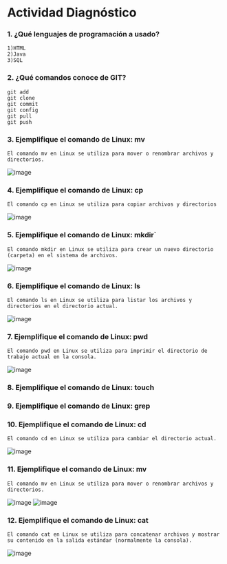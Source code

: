 # Actividad Diagnóstico


### 1. ¿Qué lenguajes de programación a usado?
	1)HTML
	2)Java
	3)SQL
### 2. ¿Qué comandos conoce de GIT?
	git add
	git clone
	git commit
	git config
	git pull
	git push
### 3. Ejemplifique el comando de Linux: mv
	El comando mv en Linux se utiliza para mover o renombrar archivos y directorios.
 ![image](https://github.com/PlataformasWeb-P-AA2024/actividad-diagnostico-JosephMA7/assets/92870790/2b98397d-01c1-464f-8c24-7880e1d509a2)

### 4. Ejemplifique el comando de Linux: cp
 	El comando cp en Linux se utiliza para copiar archivos y directorios
  ![image](https://github.com/PlataformasWeb-P-AA2024/actividad-diagnostico-JosephMA7/assets/92870790/85b75e09-d431-4309-b034-cb786d5b49ac)

### 5. Ejemplifique el comando de Linux: mkdir`
	El comando mkdir en Linux se utiliza para crear un nuevo directorio (carpeta) en el sistema de archivos.

![image](https://github.com/PlataformasWeb-P-AA2024/actividad-diagnostico-JosephMA7/assets/92870790/fa5fbbc2-1759-47a0-9f95-a42850d1d591)

### 6. Ejemplifique el comando de Linux: ls
	El comando ls en Linux se utiliza para listar los archivos y directorios en el directorio actual.
 ![image](https://github.com/PlataformasWeb-P-AA2024/actividad-diagnostico-JosephMA7/assets/92870790/dcba37ff-e8a8-4d97-8066-a2599dac76b6)

### 7. Ejemplifique el comando de Linux: pwd
	El comando pwd en Linux se utiliza para imprimir el directorio de trabajo actual en la consola.
![image](https://github.com/PlataformasWeb-P-AA2024/actividad-diagnostico-JosephMA7/assets/92870790/4520384a-8412-4d6d-b72f-e045cd422f85)

### 8. Ejemplifique el comando de Linux: touch
### 9. Ejemplifique el comando de Linux: grep
### 10. Ejemplifique el comando de Linux: cd
	El comando cd en Linux se utiliza para cambiar el directorio actual.
 ![image](https://github.com/PlataformasWeb-P-AA2024/actividad-diagnostico-JosephMA7/assets/92870790/5034df7c-c6cb-4f97-9858-7b66d7b4e7c6)

### 11. Ejemplifique el comando de Linux: mv
	El comando mv en Linux se utiliza para mover o renombrar archivos y directorios.
 ![image](https://github.com/PlataformasWeb-P-AA2024/actividad-diagnostico-JosephMA7/assets/92870790/052a293f-7868-43c4-9d2f-98fc0e99f866)
![image](https://github.com/PlataformasWeb-P-AA2024/actividad-diagnostico-JosephMA7/assets/92870790/71f50bca-25ca-4548-aa02-4d8da528cf88)

### 12. Ejemplifique el comando de Linux: cat
	El comando cat en Linux se utiliza para concatenar archivos y mostrar su contenido en la salida estándar (normalmente la consola). 
 ![image](https://github.com/PlataformasWeb-P-AA2024/actividad-diagnostico-JosephMA7/assets/92870790/82226f59-0992-4a73-a3a4-0c71f2af6525)
